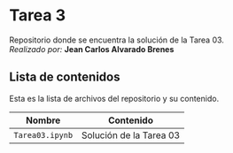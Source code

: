 # Tarea 3
Repositorio donde se encuentra la solución de la Tarea 03.\
*Realizado por:* **Jean Carlos Alvarado Brenes**

## Lista de contenidos
Esta es la lista de archivos del repositorio y su contenido.

| Nombre | Contenido |
| ------ | ---- |
| `Tarea03.ipynb`  | Solución de la Tarea 03   |
